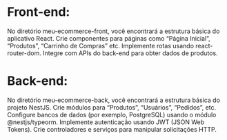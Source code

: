 # Front-end:

No diretório meu-ecommerce-front, você encontrará a estrutura básica do aplicativo React.
Crie componentes para páginas como “Página Inicial”, “Produtos”, “Carrinho de Compras” etc.
Implemente rotas usando react-router-dom.
Integre com APIs do back-end para obter dados de produtos.

# Back-end:

No diretório meu-ecommerce-back, você encontrará a estrutura básica do projeto NestJS.
Crie módulos para “Produtos”, “Usuários”, “Pedidos”, etc.
Configure bancos de dados (por exemplo, PostgreSQL) usando o módulo @nestjs/typeorm.
Implemente autenticação usando JWT (JSON Web Tokens).
Crie controladores e serviços para manipular solicitações HTTP.
